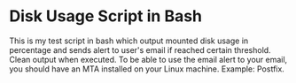 # Disk Usage Script in Bash
This is my test script in bash which output mounted disk usage in percentage and sends alert to user's email if reached certain threshold. Clean output when executed. To be able to use the email alert to your email, you should have an MTA installed on your Linux machine. Example: Postfix.


